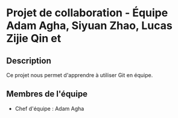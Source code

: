 # Projet de collaboration - Équipe Adam Agha, Siyuan Zhao, Lucas Zijie Qin et 
## Description
Ce projet nous permet d'apprendre à utiliser Git en équipe.

## Membres de l'équipe
- Chef d'équipe : Adam Agha